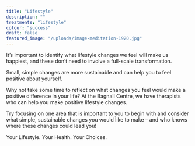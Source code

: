 ```yaml
---
title: "Lifestyle"
description: ""
treatments: "lifestyle"
colour: "success"
draft: false
featured_image: "/uploads/image-meditation-1920.jpg"
---
```


It’s important to identify what lifestyle changes we feel will make us happiest, and these don’t need to involve a full-scale transformation.

Small, simple changes are more sustainable and can help you to feel positive about yourself. 

Why not take some time to reflect on what changes you feel would make a positive difference in your life? At the Bagnall Centre, we have therapists who can help you make positive lifestyle changes. 

Try focusing on one area that is important to you to begin with and consider what simple, sustainable changes you would like to make – and who knows where these changes could lead you!

Your Lifestyle. Your Health. Your Choices. 
